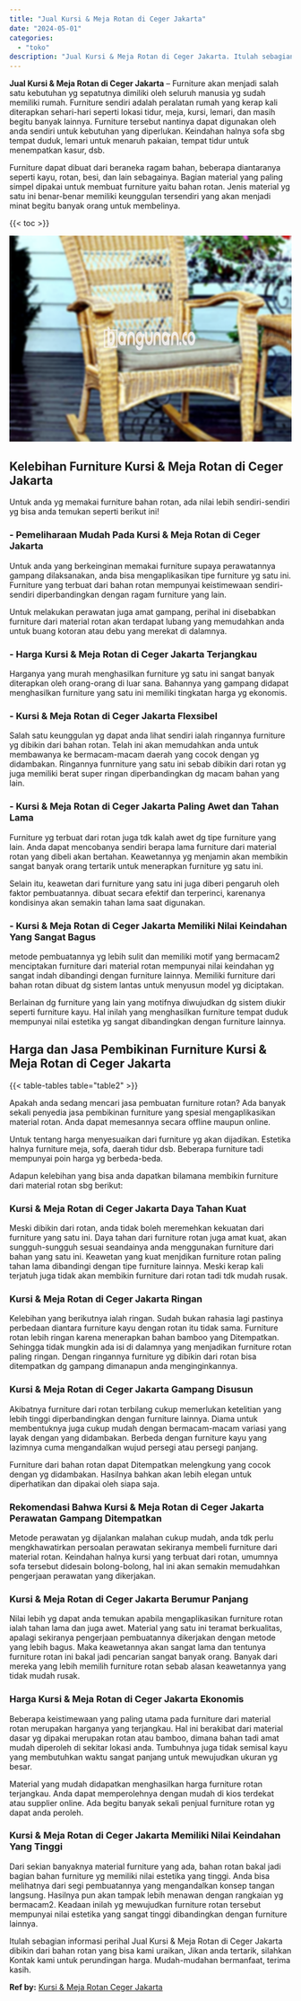 ```yaml
---
title: "Jual Kursi & Meja Rotan di Ceger Jakarta"
date: "2024-05-01"
categories: 
  - "toko"
description: "Jual Kursi & Meja Rotan di Ceger Jakarta. Itulah sebagian informasi perihal Jual Kursi & Meja Rotan di Ceger Jakarta dibikin dari bahan rotan yang bisa kami..."
---
```


**Jual Kursi & Meja Rotan di Ceger Jakarta** – Furniture akan menjadi salah satu kebutuhan yg sepatutnya dimiliki oleh seluruh manusia yg sudah memiliki rumah. Furniture sendiri adalah peralatan rumah yang kerap kali diterapkan sehari-hari seperti lokasi tidur, meja, kursi, lemari, dan masih begitu banyak lainnya. Furniture tersebut nantinya dapat digunakan oleh anda sendiri untuk kebutuhan yang diperlukan. Keindahan halnya sofa sbg tempat duduk, lemari untuk menaruh pakaian, tempat tidur untuk menempatkan kasur, dsb.

Furniture dapat dibuat dari beraneka ragam bahan, beberapa diantaranya seperti kayu, rotan, besi, dan lain sebagainya. Bagian material yang paling simpel dipakai untuk membuat furniture yaitu bahan rotan. Jenis material yg satu ini benar-benar memiliki keunggulan tersendiri yang akan menjadi minat begitu banyak orang untuk membelinya.

{{< toc >}}

![Jual Kursi & Meja Rotan di Ceger Jakarta](/images/kursi-meja-rotan-murah20.png)

## Kelebihan Furniture Kursi & Meja Rotan di Ceger Jakarta

Untuk anda yg memakai furniture bahan rotan, ada nilai lebih sendiri-sendiri yg bisa anda temukan seperti berikut ini!

### \- Pemeliharaan Mudah Pada Kursi & Meja Rotan di Ceger Jakarta

Untuk anda yang berkeinginan memakai furniture supaya perawatannya gampang dilaksanakan, anda bisa mengaplikasikan tipe furniture yg satu ini. Furniture yang terbuat dari bahan rotan mempunyai keistimewaan sendiri-sendiri diperbandingkan dengan ragam furniture yang lain.

Untuk melakukan perawatan juga amat gampang, perihal ini disebabkan furniture dari material rotan akan terdapat lubang yang memudahkan anda untuk buang kotoran atau debu yang merekat di dalamnya.

### \- Harga Kursi & Meja Rotan di Ceger Jakarta Terjangkau

Harganya yang murah menghasilkan furniture yg satu ini sangat banyak diterapkan oleh orang-orang di luar sana. Bahannya yang gampang didapat menghasilkan furniture yang satu ini memiliki tingkatan harga yg ekonomis.

### \- Kursi & Meja Rotan di Ceger Jakarta Flexsibel

Salah satu keunggulan yg dapat anda lihat sendiri ialah ringannya furniture yg dibikin dari bahan rotan. Telah ini akan memudahkan anda untuk membawanya ke bermacam-macam daerah yang cocok dengan yg didambakan. Ringannya funrniture yang satu ini sebab dibikin dari rotan yg juga memiliki berat super ringan diperbandingkan dg macam bahan yang lain.

### \- Kursi & Meja Rotan di Ceger Jakarta Paling Awet dan Tahan Lama

Furniture yg terbuat dari rotan juga tdk kalah awet dg tipe furniture yang lain. Anda dapat mencobanya sendiri berapa lama furniture dari material rotan yang dibeli akan bertahan. Keawetannya yg menjamin akan membikin sangat banyak orang tertarik untuk menerapkan furniture yg satu ini.

Selain itu, keawetan dari furniture yang satu ini juga diberi pengaruh oleh faktor pembuatannya. dibuat secara efektif dan terperinci, karenanya kondisinya akan semakin tahan lama saat digunakan.

### \- Kursi & Meja Rotan di Ceger Jakarta Memiliki Nilai Keindahan Yang Sangat Bagus

metode pembuatannya yg lebih sulit dan memiliki motif yang bermacam2 menciptakan furniture dari material rotan mempunyai nilai keindahan yg sangat indah dibandingi dengan furniture lainnya. Memiliki furniture dari bahan rotan dibuat dg sistem lantas untuk menyusun model yg diciptakan.

Berlainan dg furniture yang lain yang motifnya diwujudkan dg sistem diukir seperti furniture kayu. Hal inilah yang menghasilkan furniture tempat duduk mempunyai nilai estetika yg sangat dibandingkan dengan furniture lainnya.

## Harga dan Jasa Pembikinan Furniture Kursi & Meja Rotan di Ceger Jakarta

{{< table-tables table="table2" >}}

Apakah anda sedang mencari jasa pembuatan furniture rotan? Ada banyak sekali penyedia jasa pembikinan furniture yang spesial mengaplikasikan material rotan. Anda dapat memesannya secara offline maupun online.

Untuk tentang harga menyesuaikan dari furniture yg akan dijadikan. Estetika halnya furniture meja, sofa, daerah tidur dsb. Beberapa furniture tadi mempunyai poin harga yg berbeda-beda.

Adapun kelebihan yang bisa anda dapatkan bilamana membikin furniture dari material rotan sbg berikut:

### Kursi & Meja Rotan di Ceger Jakarta Daya Tahan Kuat

Meski dibikin dari rotan, anda tidak boleh meremehkan kekuatan dari furniture yang satu ini. Daya tahan dari furniture rotan juga amat kuat, akan sungguh-sungguh sesuai seandainya anda menggunakan furniture dari bahan yang satu ini. Keawetan yang kuat menjdikan furniture rotan paling tahan lama dibandingi dengan tipe furniture lainnya. Meski kerap kali terjatuh juga tidak akan membikin furniture dari rotan tadi tdk mudah rusak.

### Kursi & Meja Rotan di Ceger Jakarta Ringan

Kelebihan yang berikutnya ialah ringan. Sudah bukan rahasia lagi pastinya perbedaan diantara furniture kayu dengan rotan itu tidak sama. Furniture rotan lebih ringan karena menerapkan bahan bamboo yang Ditempatkan. Sehingga tidak mungkin ada isi di dalamnya yang menjadikan furniture rotan paling ringan. Dengan ringannya furniture yg dibikin dari rotan bisa ditempatkan dg gampang dimanapun anda menginginkannya.

### Kursi & Meja Rotan di Ceger Jakarta Gampang Disusun

Akibatnya furniture dari rotan terbilang cukup memerlukan ketelitian yang lebih tinggi diperbandingkan dengan furniture lainnya. Diama untuk membentuknya juga cukup mudah dengan bermacam-macam variasi yang layak dengan yang didambakan. Berbeda dengan furniture kayu yang lazimnya cuma mengandalkan wujud persegi atau persegi panjang.

Furniture dari bahan rotan dapat Ditempatkan melengkung yang cocok dengan yg didambakan. Hasilnya bahkan akan lebih elegan untuk diperhatikan dan dipakai oleh siapa saja.

### Rekomendasi Bahwa Kursi & Meja Rotan di Ceger Jakarta Perawatan Gampang Ditempatkan

Metode perawatan yg dijalankan malahan cukup mudah, anda tdk perlu mengkhawatirkan persoalan perawatan sekiranya membeli furniture dari material rotan. Keindahan halnya kursi yang terbuat dari rotan, umumnya sofa tersebut didesain bolong-bolong, hal ini akan semakin memudahkan pengerjaan perawatan yang dikerjakan.

### Kursi & Meja Rotan di Ceger Jakarta Berumur Panjang

Nilai lebih yg dapat anda temukan apabila mengaplikasikan furniture rotan ialah tahan lama dan juga awet. Material yang satu ini teramat berkualitas, apalagi sekiranya pengerjaan pembuatannya dikerjakan dengan metode yang lebih bagus. Maka keawetannya akan sangat lama dan tentunya furniture rotan ini bakal jadi pencarian sangat banyak orang. Banyak dari mereka yang lebih memilih furniture rotan sebab alasan keawetannya yang tidak mudah rusak.

### Harga Kursi & Meja Rotan di Ceger Jakarta Ekonomis

Beberapa keistimewaan yang paling utama pada furniture dari material rotan merupakan harganya yang terjangkau. Hal ini berakibat dari material dasar yg dipakai merupakan rotan atau bamboo, dimana bahan tadi amat mudah diperoleh di sekitar lokasi anda. Tumbuhnya juga tidak semisal kayu yang membutuhkan waktu sangat panjang untuk mewujudkan ukuran yg besar.

Material yang mudah didapatkan menghasilkan harga furniture rotan terjangkau. Anda dapat memperolehnya dengan mudah di kios terdekat atau supplier online. Ada begitu banyak sekali penjual furniture rotan yg dapat anda peroleh.

### Kursi & Meja Rotan di Ceger Jakarta Memiliki Nilai Keindahan Yang Tinggi

Dari sekian banyaknya material furniture yang ada, bahan rotan bakal jadi bagian bahan furniture yg memiliki nilai estetika yang tinggi. Anda bisa melihatnya dari segi pembuatannya yang mengandalkan konsep tangan langsung. Hasilnya pun akan tampak lebih menawan dengan rangkaian yg bermacam2. Keadaan inilah yg mewujudkan furniture rotan tersebut mempunyai nilai estetika yang sangat tinggi dibandingkan dengan furniture lainnya.

Itulah sebagian informasi perihal Jual Kursi & Meja Rotan di Ceger Jakarta dibikin dari bahan rotan yang bisa kami uraikan, Jikan anda tertarik, silahkan Kontak kami untuk perundingan harga. Mudah-mudahan bermanfaat, terima kasih.

**Ref by:** [Kursi & Meja Rotan Ceger Jakarta](https://id.wikipedia.org/wiki/Kursi)
